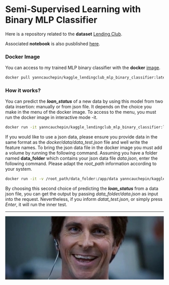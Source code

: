 # Semi-Supervised Learning with Binary MLP Classifier

Here is a repository related to the **dataset** [Lending Club](https://www.kaggle.com/datasets/ethon0426/lending-club-20072020q1/code).

Associated **notebook** is also pusblished [here](https://www.kaggle.com/code/yanncauchepin/lending-club-semi-supervised-mlp-binary-classifier/notebook). 

### Docker Image

You can access to my trained MLP binary classifier with the **docker** [image](https://hub.docker.com/repository/docker/yanncauchepin/kaggle_lendingclub_mlp_binary_classifier/general).

```sh
docker pull yanncauchepin/kaggle_lendingclub_mlp_binary_classifier:latest
```

### How it works?

You can predict the ***loan_status*** of a new data by using this model from two data insertion: manually or from json file. It depends on the choice you make in the menu of the docker image. To access to the menu, you must run the docker image in interactive mode -it.
```sh
docker run -it yanncauchepin/kaggle_lendingclub_mlp_binary_classifier:latest
```

If you would like to use a json data, please ensure you provide data in the same format as the *docker/data/data_test.json* file and well write the feature names. To bring the json data file in the docker image you must add a volume by running the following command. Assuming you have a folder named **data_folder** which contains your json data file *data.json*, enter the following command. Please adapt the *root_path* information according to your system.
```sh
docker run -it -v /root_path/data_folder:/app/data yanncauchepin/kaggle_lendingclub_mlp_binary_classifier:latest
```
By choosing this second choice of predicting the ***loan_status*** from a data json file, you can get the output by passing *data_folder/data.json* as input into the request. Nevertheless, if you inform *datat_test.json*, or simply press *Enter*, it will run the inner test.

---

![](featured_image.jpg)
